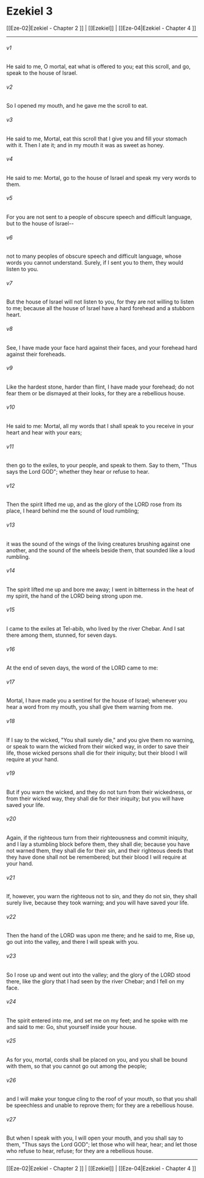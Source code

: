 # Ezekiel 3

[[Eze-02|Ezekiel - Chapter 2 ]] | [[Ezekiel]] | [[Eze-04|Ezekiel - Chapter 4 ]]
***

###### v1
He said to me, O mortal, eat what is offered to you; eat this scroll, and go, speak to the house of Israel.
###### v2
So I opened my mouth, and he gave me the scroll to eat.
###### v3
He said to me, Mortal, eat this scroll that I give you and fill your stomach with it. Then I ate it; and in my mouth it was as sweet as honey.
###### v4
He said to me: Mortal, go to the house of Israel and speak my very words to them.
###### v5
For you are not sent to a people of obscure speech and difficult language, but to the house of Israel--
###### v6
not to many peoples of obscure speech and difficult language, whose words you cannot understand. Surely, if I sent you to them, they would listen to you.
###### v7
But the house of Israel will not listen to you, for they are not willing to listen to me; because all the house of Israel have a hard forehead and a stubborn heart.
###### v8
See, I have made your face hard against their faces, and your forehead hard against their foreheads.
###### v9
Like the hardest stone, harder than flint, I have made your forehead; do not fear them or be dismayed at their looks, for they are a rebellious house.
###### v10
He said to me: Mortal, all my words that I shall speak to you receive in your heart and hear with your ears;
###### v11
then go to the exiles, to your people, and speak to them. Say to them, "Thus says the Lord GOD"; whether they hear or refuse to hear.
###### v12
Then the spirit lifted me up, and as the glory of the LORD rose from its place, I heard behind me the sound of loud rumbling;
###### v13
it was the sound of the wings of the living creatures brushing against one another, and the sound of the wheels beside them, that sounded like a loud rumbling.
###### v14
The spirit lifted me up and bore me away; I went in bitterness in the heat of my spirit, the hand of the LORD being strong upon me.
###### v15
I came to the exiles at Tel-abib, who lived by the river Chebar. And I sat there among them, stunned, for seven days.
###### v16
At the end of seven days, the word of the LORD came to me:
###### v17
Mortal, I have made you a sentinel for the house of Israel; whenever you hear a word from my mouth, you shall give them warning from me.
###### v18
If I say to the wicked, "You shall surely die," and you give them no warning, or speak to warn the wicked from their wicked way, in order to save their life, those wicked persons shall die for their iniquity; but their blood I will require at your hand.
###### v19
But if you warn the wicked, and they do not turn from their wickedness, or from their wicked way, they shall die for their iniquity; but you will have saved your life.
###### v20
Again, if the righteous turn from their righteousness and commit iniquity, and I lay a stumbling block before them, they shall die; because you have not warned them, they shall die for their sin, and their righteous deeds that they have done shall not be remembered; but their blood I will require at your hand.
###### v21
If, however, you warn the righteous not to sin, and they do not sin, they shall surely live, because they took warning; and you will have saved your life.
###### v22
Then the hand of the LORD was upon me there; and he said to me, Rise up, go out into the valley, and there I will speak with you.
###### v23
So I rose up and went out into the valley; and the glory of the LORD stood there, like the glory that I had seen by the river Chebar; and I fell on my face.
###### v24
The spirit entered into me, and set me on my feet; and he spoke with me and said to me: Go, shut yourself inside your house.
###### v25
As for you, mortal, cords shall be placed on you, and you shall be bound with them, so that you cannot go out among the people;
###### v26
and I will make your tongue cling to the roof of your mouth, so that you shall be speechless and unable to reprove them; for they are a rebellious house.
###### v27
But when I speak with you, I will open your mouth, and you shall say to them, "Thus says the Lord GOD"; let those who will hear, hear; and let those who refuse to hear, refuse; for they are a rebellious house.

***

[[Eze-02|Ezekiel - Chapter 2 ]] | [[Ezekiel]] | [[Eze-04|Ezekiel - Chapter 4 ]]
